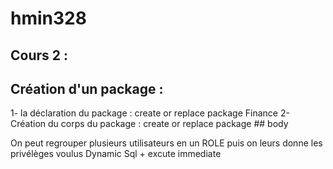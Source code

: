 # hmin328

## Cours 2 :

## Création d'un package : 
1- la déclaration du package : create or replace package Finance 
2- Création du corps du package : create or replace package ## body 

On peut regrouper plusieurs utilisateurs en un ROLE puis on leurs donne les privélèges voulus
Dynamic Sql + excute immediate
